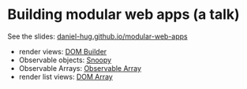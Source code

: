 # Building modular web apps (a talk)
See the slides: [daniel-hug.github.io/modular-web-apps](http://daniel-hug.github.io/modular-web-apps/)

 - render views: [DOM Builder](https://github.com/daniel-hug/dom-builder)
 - Observable objects: [Snoopy](https://github.com/daniel-hug/snoopy)
 - Observable Arrays: [Observable Array](https://github.com/daniel-hug/observable-array)
 - render list views: [DOM Array](https://github.com/daniel-hug/dom-array)